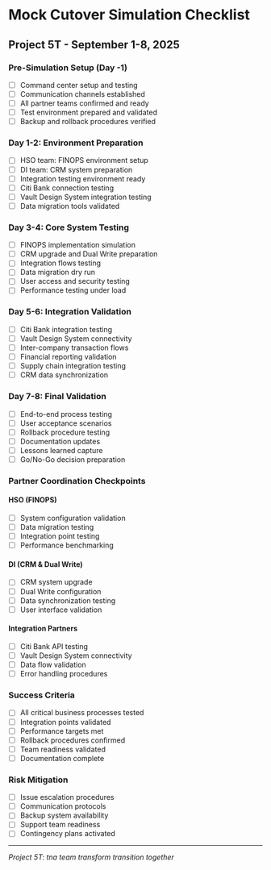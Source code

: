 # Mock Cutover Simulation Checklist

## Project 5T - September 1-8, 2025

### Pre-Simulation Setup (Day -1)
- [ ] Command center setup and testing
- [ ] Communication channels established
- [ ] All partner teams confirmed and ready
- [ ] Test environment prepared and validated
- [ ] Backup and rollback procedures verified

### Day 1-2: Environment Preparation
- [ ] HSO team: FINOPS environment setup
- [ ] DI team: CRM system preparation
- [ ] Integration testing environment ready
- [ ] Citi Bank connection testing
- [ ] Vault Design System integration testing
- [ ] Data migration tools validated

### Day 3-4: Core System Testing
- [ ] FINOPS implementation simulation
- [ ] CRM upgrade and Dual Write preparation
- [ ] Integration flows testing
- [ ] Data migration dry run
- [ ] User access and security testing
- [ ] Performance testing under load

### Day 5-6: Integration Validation
- [ ] Citi Bank integration testing
- [ ] Vault Design System connectivity
- [ ] Inter-company transaction flows
- [ ] Financial reporting validation
- [ ] Supply chain integration testing
- [ ] CRM data synchronization

### Day 7-8: Final Validation
- [ ] End-to-end process testing
- [ ] User acceptance scenarios
- [ ] Rollback procedure testing
- [ ] Documentation updates
- [ ] Lessons learned capture
- [ ] Go/No-Go decision preparation

### Partner Coordination Checkpoints
#### HSO (FINOPS)
- [ ] System configuration validation
- [ ] Data migration testing
- [ ] Integration point testing
- [ ] Performance benchmarking

#### DI (CRM & Dual Write)
- [ ] CRM system upgrade
- [ ] Dual Write configuration
- [ ] Data synchronization testing
- [ ] User interface validation

#### Integration Partners
- [ ] Citi Bank API testing
- [ ] Vault Design System connectivity
- [ ] Data flow validation
- [ ] Error handling procedures

### Success Criteria
- [ ] All critical business processes tested
- [ ] Integration points validated
- [ ] Performance targets met
- [ ] Rollback procedures confirmed
- [ ] Team readiness validated
- [ ] Documentation complete

### Risk Mitigation
- [ ] Issue escalation procedures
- [ ] Communication protocols
- [ ] Backup system availability
- [ ] Support team readiness
- [ ] Contingency plans activated

---
*Project 5T: tna team transform transition together*

